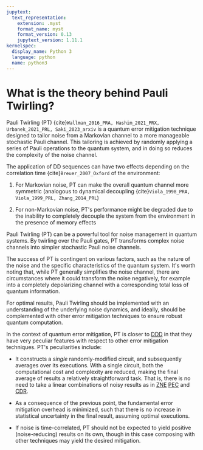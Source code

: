 ```yaml
---
jupytext:
  text_representation:
    extension: .myst
    format_name: myst
    format_version: 0.13
    jupytext_version: 1.11.1
kernelspec:
  display_name: Python 3
  language: python
  name: python3
---
```


# What is the theory behind Pauli Twirling?

Pauli Twirling (PT) {cite}`Wallman_2016_PRA, Hashim_2021_PRX, Urbanek_2021_PRL, Saki_2023_arxiv`
is a quantum error mitigation technique designed to tailor noise from a Markovian
channel to a more manageable stochastic Pauli channel. This tailoring is achieved
by randomly applying a series of Pauli operations to the quantum system, and in doing
so reduces the complexity of the noise channel.

The application of DD sequences can have two effects depending on the correlation time {cite}`Breuer_2007_Oxford` of the environment:

1. For Markovian noise, PT can make the overall quantum channel more symmetric (analogous to dynamical decoupling {cite}`Viola_1998_PRA, Viola_1999_PRL, Zhang_2014_PRL`)

2. For non-Markovian noise, PT's performance might be degraded due to the inability to completely decouple the system from the environment in the presence of memory effects

Pauli Twirling (PT) can be a powerful tool for noise management in quantum systems. By twirling over the Pauli gates, PT transforms complex noise channels into simpler stochastic Pauli noise channels.

The success of PT is contingent on various factors, such as the nature of the noise and the specific characteristics of the quantum system. It's worth noting that, while PT generally simplifies the noise channel, there are circumstances where it could transform the noise negatively, for example into a completely depolarizing channel with a corresponding total loss of quantum information.

For optimal results, Pauli Twirling should be implemented with an understanding of the underlying noise dynamics, and ideally, should be complemented with other error mitigation techniques to ensure robust quantum computation.

In the context of quantum error mitigation, PT is closer to [DDD](ddd-5-theory.md) in that they have very peculiar features with respect to other error mitigation techniques. PT's peculiarities include:

- It constructs a _single_ randomly-modified circuit, and subsequently averages over its executions.
With a single circuit, both the computational cost and complexity are reduced, making the final average of results a relatively straightforward task. That is, there is no need to take a linear combinations of noisy results as in [ZNE](zne-5-theory.md) [PEC](pec-5-theory.md) and [CDR](cdr-5-theory.md).

- As a consequence of the previous point, the fundamental error mitigation overhead is minimized,
such that there is no increase in statistical uncertainty in the final result, assuming optimal executions.

- If noise is time-correlated, PT should not be expected to yield positive (noise-reducing) results on its own,
though in this case composing with other techniques may yield the desired mitigation.
